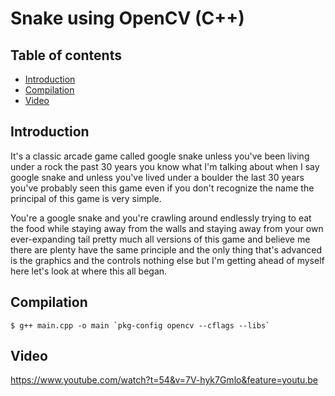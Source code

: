 # Snake using OpenCV (C++)

## Table of contents
* [Introduction](#introduction)
* [Compilation](#compilation)
* [Video](#video)

## Introduction

It's a classic arcade game called google snake unless you've been living under a rock the past 30 years you know what I'm talking about when I say google snake and unless you've lived under a boulder the last 30 years you've probably seen this game even if you don't recognize the name the principal of this game is very simple.

You're a google snake and you're crawling around endlessly trying to eat the food while staying away from the walls and staying away from your own ever-expanding tail pretty much all versions of this game and believe me there are plenty have the same principle and the only thing that's advanced is the graphics and the controls nothing else but I'm getting ahead of myself here let's look at where this all began.

## Compilation

```
$ g++ main.cpp -o main `pkg-config opencv --cflags --libs`
```

## Video

https://www.youtube.com/watch?t=54&v=7V-hyk7Gmlo&feature=youtu.be
